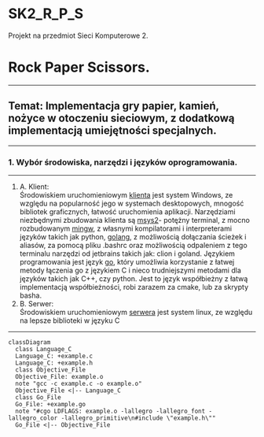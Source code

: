 # SK2_R_P_S
Projekt na przedmiot Sieci Komputerowe 2.  
# Rock Paper Scissors.
---
## Temat: Implementacja gry papier, kamień, nożyce w otoczeniu sieciowym, z dodatkową implementacją umiejętności specjalnych.  
---
### 1. Wybór środowiska, narzędzi i języków oprogramowania.
---

1. A. Klient:  
Środowiskiem uruchomieniowym [klienta](#client) jest system Windows, ze względu na popularność jego w systemach desktopowych, mnogość bibliotek graficznych, łatwość uruchomienia aplikacji. Narzędziami niezbędnymi zbudowania klienta są [msys2](https://www.msys2.org)- potężny terminal, z mocno rozbudowanym [mingw](https://pl.wikipedia.org/wiki/MinGW), z własnymi kompilatorami i interpreterami języków takich jak python, [golang](https://pl.wikipedia.org/wiki/Go_(język_programowania)), z możliwością dołączania ścieżek i aliasów, za pomocą pliku .bashrc oraz możliwością odpaleniem z tego terminalu narzędzi od jetbrains takich jak: clion i goland. Językiem programowania jest język [go](#golang), który umożliwia korzystanie z łatwej metody łączenia go z językiem C i nieco trudniejszymi metodami dla języków takich jak C++, czy python. Jest to język współbieżny z łatwą implementacją współbieżności, robi zarazem za cmake, lub za skrypty basha. 
1. B. Serwer:  
Środowiskiem uruchomieniowym [serwera](#server) jest system linux, ze względu na lepsze biblioteki w języku C
---

```mermaid
classDiagram
  class Language_C
  Language_C: +example.c
  Language_C: +example.h
  class Objective_File
  Objective_File: example.o
  note "gcc -c example.c -o example.o"
  Objective_File <|-- Language_C
  class Go_File
  Go_File: +example.go
  note "#cgo LDFLAGS: example.o -lallegro -lallegro_font -lallegro_color -lallegro_primitive\n#include \"example.h\""
  Go_File <|-- Objective_File